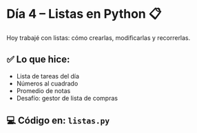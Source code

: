 # Día 4 – Listas en Python 📋

Hoy trabajé con listas: cómo crearlas, modificarlas y recorrerlas.

## ✅ Lo que hice:
- Lista de tareas del día
- Números al cuadrado
- Promedio de notas
- Desafío: gestor de lista de compras

## 💻 Código en: `listas.py`
